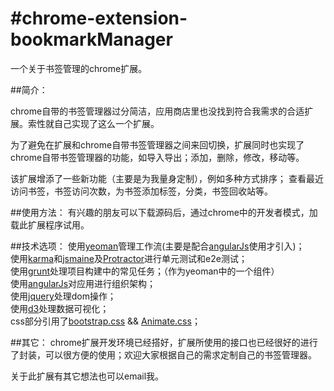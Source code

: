 #chrome-extension-bookmarkManager
================================

一个关于书签管理的chrome扩展。

##简介：

chrome自带的书签管理器过分简洁，应用商店里也没找到符合我需求的合适扩展。索性就自己实现了这么一个扩展。

为了避免在扩展和chrome自带书签管理器之间来回切换，扩展同时也实现了chrome自带书签管理器的功能，如导入导出；添加，删除，修改，移动等。

该扩展增添了一些新功能（主要是为我量身定制），例如多种方式排序； 查看最近访问书签，书签访问次数，为书签添加标签，分类，书签回收站等。

##使用方法：
有兴趣的朋友可以下载源码后，通过chrome中的开发者模式，加载此扩展程序试用。

##技术选项：
使用<a href="http://yeoman.io/">yeoman</a>管理工作流(主要是配合<a href="https://angularjs.org/">angularJs</a>使用才引入)；  <br />
使用<a href="http://karma-runner.github.io/0.12/index.html">karma</a>和<a href="http://jasmine.github.io/">jsmaine</a>及<a href="https://github.com/angular/protractor">Protractor</a>进行单元测试和e2e测试；   <br />
使用<a href="http://gruntjs.com/">grunt</a>处理项目构建中的常见任务；（作为yeoman中的一个组件）    <br />
使用<a href="https://angularjs.org/">angularJs</a>对应用进行组织架构；  <br />
使用<a href="http://jquery.com/">jquery</a>处理dom操作；  <br />
使用<a href="http://d3js.org/">d3</a>处理数据可视化；  <br />
css部分引用了<a href="http://getbootstrap.com/">bootstrap.css</a> && <a href="http://daneden.github.io/animate.css/">Animate.css</a>；

##其它：
chrome扩展开发环境已经搭好，扩展所使用的接口也已经很好的进行了封装，可以很方便的使用；欢迎大家根据自己的需求定制自己的书签管理器。

关于此扩展有其它想法也可以email我。

